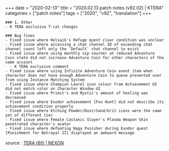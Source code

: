 +++
date = "2020-02-13"
title = "2020.02.13 patch notes (v92.02) | KTERA"
categories = ["patch notes"]
tags = ["2020", "v92", "translation"]
+++

```
### 1. Other
- K TERA exclusive T-cat changes

### Bug fixes
- Fixed issue where Kelsaik's Refuge quest clear condition was unclear
- Fixed issue where accessing a chat channel ID of exceeding chat channel count left only the `Default` chat channel to exist
- Fixed issue where using monthly vip voucher at reduced Adventure Coin state did not increase Adventure Coin for other characters of the same account
  - K TERA exclusive comment
- Fixed issue where using Infinite Adventure Coin event item when character does not have enough Adventure Coin to queue prevented user from using Instance Matching System
- Fixed issue where Champion Laurel icon colour from Achievement UI did not match color on Character Window UI
- Fixed issue where Priest's and Mystic's amount of healing was decreased
- Fixed issue where Exodor achievement [Fox Hunt] did not describe its achievement condition properly
- Fixed issue where Etching Powder/Dust/Sand/Grit icons were the same yet of different tier
- Fixed issue where Female Castanic Slayer's Plasma Weapon Skin penetrated character's avatar
- Fixed issue where defeating Naga Punisher during Exodor quest [Punishment for Betrayal II] displayed an awkward message
```

source : [TERA 테라 | NEXON](http://tera.nexon.com/news/update/view.aspx?n4articlesn=427)
